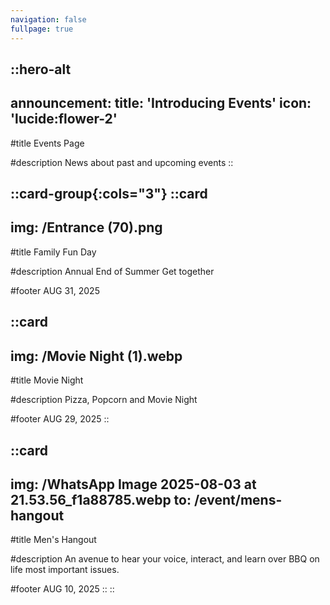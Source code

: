 ```yaml
---
navigation: false
fullpage: true
---
```



::hero-alt
---
announcement:
  title: 'Introducing Events'
  icon: 'lucide:flower-2'
---

#title
Events Page

#description
News about past and upcoming events
::


::card-group{:cols="3"}
  ::card
  ---
  img: /Entrance (70).png
  ---
  #title
  Family Fun Day

  #description
  Annual End of Summer Get together

  #footer
  AUG 31, 2025


  ::card
  ---
  img: /Movie Night  (1).webp
  ---
  #title
  Movie Night

  #description
  Pizza, Popcorn and Movie Night

  #footer
  AUG 29, 2025
  ::
  
  
  ::card
  ---
  img: /WhatsApp Image 2025-08-03 at 21.53.56_f1a88785.webp
  to: /event/mens-hangout
  ---
  #title
  Men's Hangout

  #description
  An avenue to hear your voice, interact, and learn over BBQ on life most important issues.

  #footer
  AUG 10, 2025
  ::
::